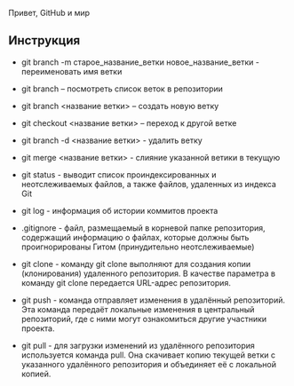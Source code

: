 Привет, GitHub и мир

## Инструкция

+ git branch -m старое_название_ветки новое_название_ветки - переименовать имя ветки

+ git branch – посмотреть список веток в репозитории

+ git branch <название ветки> – создать новую ветку

+ git checkout <название ветки> – переход к другой ветке

+ git branch -d <название ветки> - удалить ветку

+ git merge <название ветки> - слияние указанной ветики в текущую

+ git status - выводит список проиндексированных и неотслеживаемых файлов, а также файлов, удаленных из индекса Git

+ git log - информация об истории коммитов проекта

+ .gitignore - файл, размещаемый в корневой папке репозитория, содержащий информацию о файлах, которые должны быть проигнорированы Гитом (принудительно неотслеживаемые)

+ git clone - команду git clone выполняют для создания копии (клонирования) удаленного репозитория. В качестве параметра в команду git clone передается URL-адрес репозитория. 

+ git push - команда отправляет изменения в удалённый репозиторий. Эта команда передаёт локальные изменения в центральный репозиторий, где с ними могут ознакомиться другие участники проекта.
 
+ git pull - для загрузки изменений из удалённого репозитория используется команда pull. Она скачивает копию текущей ветки с указанного удалённого репозитория и объединяет её с локальной копией.
